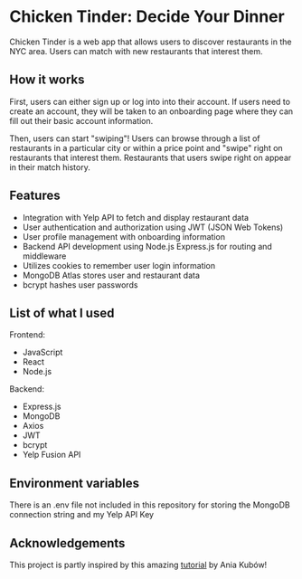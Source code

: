 # Chicken Tinder: Decide Your Dinner

Chicken Tinder is a web app that allows users to discover restaurants in the NYC area. Users can match with new restaurants that interest them. 

## How it works

First, users can either sign up or log into into their account. If users need to create an account, they will be taken to an onboarding page where they can fill out their basic account information. 

Then, users can start "swiping"! Users can browse through a list of restaurants in a particular city or within a price point and "swipe" right on restaurants that interest them. Restaurants that users swipe right on appear in their match history. 

## Features
- Integration with Yelp API to fetch and display restaurant data
- User authentication and authorization using JWT (JSON Web Tokens)
- User profile management with onboarding information
- Backend API development using Node.js Express.js for routing and middleware
- Utilizes cookies to remember user login information
- MongoDB Atlas stores user and restaurant data
- bcrypt hashes user passwords

## List of what I used
Frontend: 
- JavaScript
- React
- Node.js

Backend:
- Express.js
- MongoDB
- Axios
- JWT
- bcrypt
- Yelp Fusion API

## Environment variables
There is an .env file not included in this repository for storing the MongoDB connection string and my Yelp API Key

## Acknowledgements
This project is partly inspired by this amazing [tutorial](https://www.youtube.com/watch?v=Q70IMS-Qnjk) by Ania Kubów! 